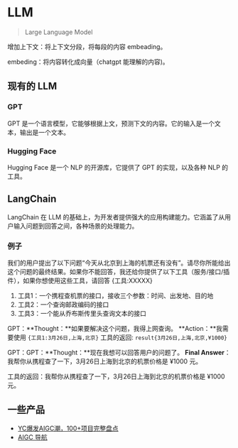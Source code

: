 # LLM
> Large Language Model

增加上下文：将上下文分段，将每段的内容 embeading。

embeding：将内容转化成向量（chatgpt 能理解的内容)。

## 现有的 LLM
### GPT
GPT 是一个语言模型，它能够根据上文，预测下文的内容。它的输入是一个文本，输出是一个文本。

### Hugging Face
Hugging Face 是一个 NLP 的开源库，它提供了 GPT 的实现，以及各种 NLP 的工具。

## LangChain
LangChain 在 LLM 的基础上，为开发者提供强大的应用构建能力。它涵盖了从用户输入问题到回答之间，各种场景的处理能力。

### 例子
我们的用户提出了以下问题“今天从北京到上海的机票还有没有”。请尽你所能给出这个问题的最终结果。如果你不能回答，我还给你提供了以下工具（服务/接口/插件），如果你想使用这些工具，请回答 {工具:XXXXX}

1. 工具1：一个携程查机票的接口，接收三个参数：时间、出发地、目的地
2. 工具2：一个查询邮政编码的接口
3. 工具3：一个能从乔布斯传里头查询文本的接口

GPT：**Thought：**如果要解决这个问题，我得上网查询。
**Action：**我需要使用 `{工具1:3月26日,上海,北京}`
工具的返回: `result{3月26日,上海,北京,¥1000}`

GPT：GPT：**Thought：**现在我想可以回答用户的问题了。
**Final Answer**：我帮你从携程查了一下，3月26日上海到北京的机票价格是 ¥1000 元。

工具的返回：我帮你从携程查了一下，3月26日上海到北京的机票价格是 ¥1000 元。

## 一些产品
* [YC爆发AIGC潮，100+项目完整盘点](https://mp.weixin.qq.com/s/8VU_ekaHAO93YhmkYgQJCw)
* [AIGC 导航](http://www.aigc.cn/)
